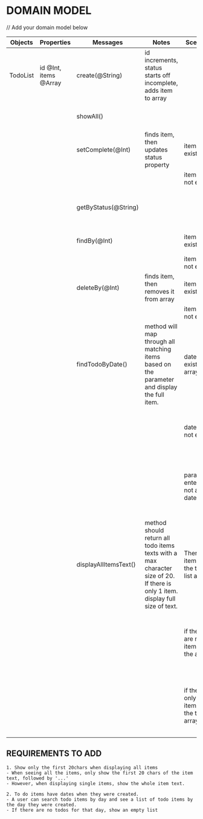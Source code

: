 # DOMAIN MODEL

// Add your domain model below

Objects | Properties | Messages | Notes | Scenario | Output | Example
------- | ---------- | -------- | ----- | -------- | ------ | -------
TodoList | id @Int, items @Array | create(@String) | id increments, status starts off incomplete, adds item to array | | todo item | `create('hello') => {id: 1, text: "hello", status: "incomplete", date: "2023-12-15"}`
| | | showAll() | | | all items | `showAll() => [{id: 1, text: "hello", status: "incomplete", date: "2023-12-15"}]`
| | | setComplete(@Int) | finds item, then updates status property | item exists | updated todo item | `setComplete(1) => {id: 1, text: "hello", status: "complete", date: "2023-12-15"}`
| | | | | item does not exist | thrown error | `setComplete(1) => thrown error "Item not Found"`
| | | getByStatus(@String) | | | array, filtered by property status | `getByStatus("incomplete") => [{id: 1, text: "hello", status: "incomplete", date: "2023-12-15"}]`
| | | findBy(@Int) | | item exists |item | `findBy(1) => {id: 1, text: "hello", status: "incomplete", date: "2023-12-15"}`
| | | | | item does not exist | thrown error | `findBy(1) => thrown error "Item not Found"`
| | | deleteBy(@Int) | finds item, then removes it from array | item exists | item | `deleteBy(@Int) => {id: 1, text: "hello", status: "incomplete", date: "2023-12-15"}`
| | | | | item does not exist | thrown error | `deleteBy(@Int) => thrown error "Item not Found"`
|||findTodoByDate()|method will map through all matching items based on the parameter and display the full item.|date does exist in array|the items | `findTodoByDate(2023-12-15) => {id: 1, text: "Do laundry", status: "incomplete", date: "2023-12-15"}`
|||||date does not exist | returns a message stating no todos exist on this day| `findTodoByDate(2024-12-15) => "No todos exist on this date."`
|||||parameter entered is not a valid date type.|returns a string message stating "please enter a valid date!"| `findTodoByDate(20XX-DEC-15) => "please enter a valid date!"`
|||displayAllItemsText()|method should return all todo items texts with a max character size of 20. If there is only 1 item. display full size of text.| There are items in the todos list array |returns an array with todo items |`displayAllItemsText() => ["Do laundry", "Go to the store and ..."]`
|||||if there are no items in the array|the method should return a string stating "No todo items"| `displayAllItemsText() => "No todo items"`
|||||if there is only one item in the todos array|method should return the item in the arrays full text length.| `displayAllItemsText() => ["Go to the store and pick up milk"]`


## REQUIREMENTS TO ADD

```
1. Show only the first 20chars when displaying all items
- When seeing all the items, only show the first 20 chars of the item text, followed by '...'
- However, when displaying single items, show the whole item text.
```

```
2. To do items have dates when they were created.
- A user can search todo items by day and see a list of todo items by the day they were created.
- If there are no todos for that day, show an empty list
```